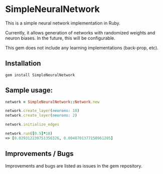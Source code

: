 # SimpleNeuralNetwork

This is a simple neural network implementation in Ruby. 

Currently, it allows generation of networks with randomized weights and neuron biases. In the future, this will be configurable.

This gem does not include any learning implementations (back-prop, etc).

## Installation

```
gem install SimpleNeuralNetwork
```

## Sample usage:

```ruby
network = SimpleNeuralNetwork::Network.new

network.create_layer(neurons: 10)
network.create_layer(neurons: 2)

network.initialize_edges

network.run([0.5]*10)
=> [0.029312230751356326, 0.0040701377158961285]
```

## Improvements / Bugs
Improvements and bugs are listed as issues in the gem repository.
